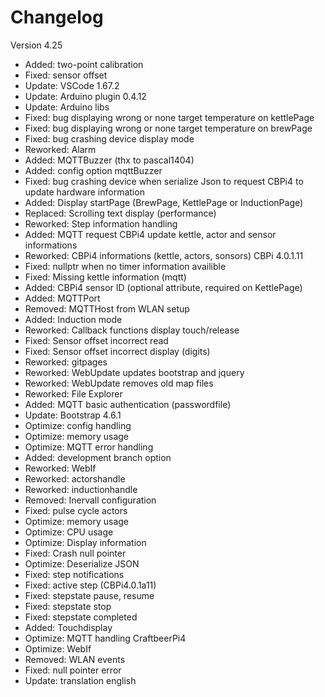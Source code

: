 # Changelog

Version 4.25

- Added:    two-point calibration
- Fixed:    sensor offset
- Update:   VSCode 1.67.2
- Update:   Arduino plugin 0.4.12
- Update:   Arduino libs
- Fixed:    bug displaying wrong or none target temperature on kettlePage
- Fixed:    bug displaying wrong or none target temperature on brewPage
- Fixed:    bug crashing device display mode
- Reworked: Alarm
- Added:    MQTTBuzzer (thx to pascal1404)
- Added:    config option mqttBuzzer
- Fixed:    bug crashing device when serialize Json to request CBPi4 to update hardware information
- Added:    Display startPage (BrewPage, KettlePage or InductionPage)
- Replaced: Scrolling text display (performance)
- Reworked: Step information handling
- Added:    MQTT request CBPi4 update kettle, actor and sensor informations
- Reworked: CBPi4 informations (kettle, actors, sonsors) CBPi 4.0.1.11
- Fixed:    nullptr when no timer information availible
- Fixed:    Missing kettle information (mqtt)
- Added:    CBPi4 sensor ID (optional attribute, required on KettlePage)
- Added:    MQTTPort
- Removed:  MQTTHost from WLAN setup
- Added:    Induction mode
- Reworked: Callback functions display touch/release
- Fixed:    Sensor offset incorrect read
- Fixed:    Sensor offset incorrect display (digits)
- Reworked: gitpages
- Reworked: WebUpdate updates bootstrap and jquery
- Reworked: WebUpdate removes old map files
- Reworked: File Explorer
- Added:    MQTT basic authentication (passwordfile)
- Update:   Bootstrap 4.6.1
- Optimize: config handling
- Optimize: memory usage
- Optimize: MQTT error handling
- Added:    development branch option
- Reworked: WebIf
- Reworked: actorshandle
- Reworked: inductionhandle
- Removed:  Inervall configuration
- Fixed:    pulse cycle actors
- Optimize: memory usage
- Optimize: CPU usage
- Optimize: Display information
- Fixed:    Crash null pointer
- Optimize: Deserialize JSON
- Fixed:    step notifications
- Fixed:    active step (CBPi4.0.1a11)
- Fixed:    stepstate pause, resume
- Fixed:    stepstate stop
- Fixed:    stepstate completed
- Added:    Touchdisplay
- Optimize: MQTT handling CraftbeerPi4
- Optimize: WebIf
- Removed:  WLAN events
- Fixed:    null pointer error
- Update:   translation english
